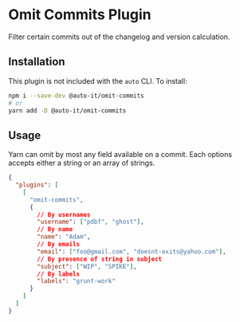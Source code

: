 # Omit Commits Plugin

Filter certain commits out of the changelog and version calculation.

## Installation

This plugin is not included with the `auto` CLI. To install:

```sh
npm i --save-dev @auto-it/omit-commits
# or
yarn add -D @auto-it/omit-commits
```

## Usage

Yarn can omit by most any field available on a commit. Each options accepts either a string or an array of strings.

```json
{
  "plugins": [
    [
      "omit-commits",
      {
        // By usernames
        "username": ["pdbf", "ghost"],
        // By name
        "name": "Adam",
        // By emails
        "email": ["foo@gmail.com", "doesnt-exits@yahoo.com"],
        // By presence of string in subject
        "subject": ["WIP", "SPIKE"],
        // By labels
        "labels": "grunt-work"
      }
    ]
  ]
}
```
